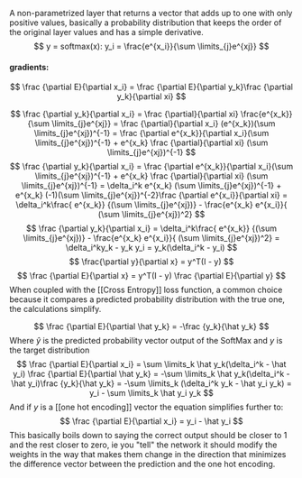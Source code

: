 A non-parametrized layer that returns a vector that adds up to one with only positive values, basically a probability distribution that keeps the order of the original layer values and has a simple derivative.
$$
y = softmax(x): y_i = \frac{e^{x_i}}{\sum \limits_{j}e^{xj}} 
$$
#### gradients:
$$
\frac {\partial E}{\partial x_i} = \frac {\partial E}{\partial y_k}\frac {\partial y_k}{\partial xi}  
$$

$$
\frac {\partial y_k}{\partial x_i} = \frac {\partial}{\partial xi} \frac{e^{x_k}}{\sum \limits_{j}e^{xj}} = \frac {\partial}{\partial x_i} (e^{x_k})(\sum \limits_{j}e^{xj})^{-1} = \frac {\partial e^{x_k}}{\partial x_i}(\sum \limits_{j}e^{xj})^{-1} + e^{x_k} \frac {\partial}{\partial xi} (\sum \limits_{j}e^{xj})^{-1}
$$
$$
\frac {\partial y_k}{\partial x_i} = \frac {\partial e^{x_k}}{\partial x_i}(\sum \limits_{j}e^{xj})^{-1} + e^{x_k} \frac {\partial}{\partial xi} (\sum \limits_{j}e^{xj})^{-1} = \delta_i^k e^{x_k} (\sum \limits_{j}e^{xj})^{-1} + e^{x_k} (-1)(\sum \limits_{j}e^{xj})^{-2}\frac {\partial e^{x_i}}{\partial xi} = \delta_i^k\frac{ e^{x_k}} {(\sum \limits_{j}e^{xj})} - \frac{e^{x_k} e^{x_i}}{ (\sum \limits_{j}e^{xj})^2} 
$$
$$
\frac {\partial y_k}{\partial x_i} = \delta_i^k\frac{ e^{x_k}} {(\sum \limits_{j}e^{xj})} - \frac{e^{x_k} e^{x_i}}{ (\sum \limits_{j}e^{xj})^2} = \delta_i^ky_k - y_k y_i = y_k(\delta_i^k - y_i)
$$
$$
\frac{\partial y}{\partial x} = y^T(I - y)
$$
$$
\frac {\partial E}{\partial x} = y^T(I - y) \frac {\partial E}{\partial y}
$$
When coupled with the [[Cross Entropy]] loss function, a common choice because it compares a predicted probability distribution with the true one, the calculations simplify.

$$
\frac {\partial E}{\partial \hat y_k} = -\frac {y_k}{\hat y_k}
$$
Where $\hat y$ is the predicted probability vector output of the SoftMax and $y$ is the target distribution
$$
\frac {\partial E}{\partial x_i} = \sum \limits_k \hat y_k(\delta_i^k - \hat y_i) \frac {\partial E}{\partial \hat y_k} = -\sum \limits_k \hat y_k(\delta_i^k - \hat y_i)\frac {y_k}{\hat y_k} = -\sum \limits_k (\delta_i^k y_k - \hat y_i y_k) = y_i - \sum \limits_k \hat y_i y_k
$$
And if $y$ is a [[one hot encoding]] vector the equation simplifies further to:
$$
\frac {\partial E}{\partial x_i} =  y_i - \hat y_i
$$
This basically boils down to saying the correct output should be closer to 1 and the rest closer to zero, ie you "tell" the network it should modify the weights in the way that makes them change in the direction that minimizes the difference vector between the prediction and the one hot encoding. 

